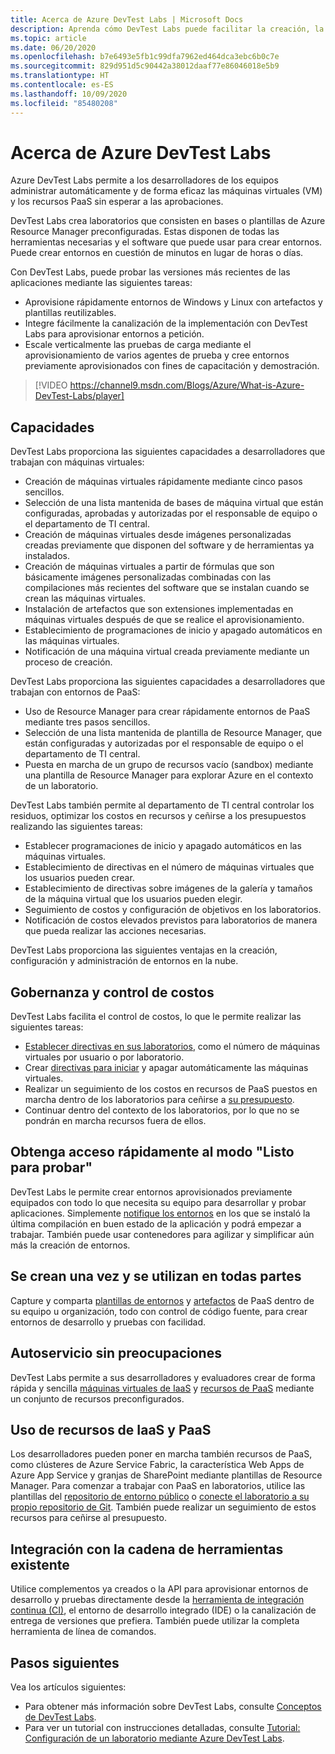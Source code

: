 ```yaml
---
title: Acerca de Azure DevTest Labs | Microsoft Docs
description: Aprenda cómo DevTest Labs puede facilitar la creación, la administración y la supervisión de máquinas virtuales de Azure
ms.topic: article
ms.date: 06/20/2020
ms.openlocfilehash: b7e6493e5fb1c99dfa7962ed464dca3ebc6b0c7e
ms.sourcegitcommit: 829d951d5c90442a38012daaf77e86046018e5b9
ms.translationtype: HT
ms.contentlocale: es-ES
ms.lasthandoff: 10/09/2020
ms.locfileid: "85480208"
---
```

# <a name="about-azure-devtest-labs"></a>Acerca de Azure DevTest Labs
Azure DevTest Labs permite a los desarrolladores de los equipos administrar automáticamente y de forma eficaz las máquinas virtuales (VM) y los recursos PaaS sin esperar a las aprobaciones.

DevTest Labs crea laboratorios que consisten en bases o plantillas de Azure Resource Manager preconfiguradas. Estas disponen de todas las herramientas necesarias y el software que puede usar para crear entornos. Puede crear entornos en cuestión de minutos en lugar de horas o días.

Con DevTest Labs, puede probar las versiones más recientes de las aplicaciones mediante las siguientes tareas:

- Aprovisione rápidamente entornos de Windows y Linux con artefactos y plantillas reutilizables.
- Integre fácilmente la canalización de la implementación con DevTest Labs para aprovisionar entornos a petición.
- Escale verticalmente las pruebas de carga mediante el aprovisionamiento de varios agentes de prueba y cree entornos previamente aprovisionados con fines de capacitación y demostración.

> [!VIDEO https://channel9.msdn.com/Blogs/Azure/What-is-Azure-DevTest-Labs/player]

## <a name="capabilities"></a>Capacidades
DevTest Labs proporciona las siguientes capacidades a desarrolladores que trabajan con máquinas virtuales:

- Creación de máquinas virtuales rápidamente mediante cinco pasos sencillos.
- Selección de una lista mantenida de bases de máquina virtual que están configuradas, aprobadas y autorizadas por el responsable de equipo o el departamento de TI central.
- Creación de máquinas virtuales desde imágenes personalizadas creadas previamente que disponen del software y de herramientas ya instalados. 
- Creación de máquinas virtuales a partir de fórmulas que son básicamente imágenes personalizadas combinadas con las compilaciones más recientes del software que se instalan cuando se crean las máquinas virtuales. 
- Instalación de artefactos que son extensiones implementadas en máquinas virtuales después de que se realice el aprovisionamiento.
- Establecimiento de programaciones de inicio y apagado automáticos en las máquinas virtuales.
- Notificación de una máquina virtual creada previamente mediante un proceso de creación.

DevTest Labs proporciona las siguientes capacidades a desarrolladores que trabajan con entornos de PaaS:

- Uso de Resource Manager para crear rápidamente entornos de PaaS mediante tres pasos sencillos.
- Selección de una lista mantenida de plantilla de Resource Manager, que están configuradas y autorizadas por el responsable de equipo o el departamento de TI central.
- Puesta en marcha de un grupo de recursos vacío (sandbox) mediante una plantilla de Resource Manager para explorar Azure en el contexto de un laboratorio.

DevTest Labs también permite al departamento de TI central controlar los residuos, optimizar los costos en recursos y ceñirse a los presupuestos realizando las siguientes tareas:  

- Establecer programaciones de inicio y apagado automáticos en las máquinas virtuales.
- Establecimiento de directivas en el número de máquinas virtuales que los usuarios pueden crear.
- Establecimiento de directivas sobre imágenes de la galería y tamaños de la máquina virtual que los usuarios pueden elegir.
- Seguimiento de costos y configuración de objetivos en los laboratorios.
- Notificación de costos elevados previstos para laboratorios de manera que pueda realizar las acciones necesarias.

DevTest Labs proporciona las siguientes ventajas en la creación, configuración y administración de entornos en la nube.

## <a name="cost-control-and-governance"></a>Gobernanza y control de costos
DevTest Labs facilita el control de costos, lo que le permite realizar las siguientes tareas:

- [Establecer directivas en sus laboratorios](devtest-lab-set-lab-policy.md), como el número de máquinas virtuales por usuario o por laboratorio. 
- Crear [directivas para iniciar](devtest-lab-set-lab-policy.md) y apagar automáticamente las máquinas virtuales.
- Realizar un seguimiento de los costos en recursos de PaaS puestos en marcha dentro de los laboratorios para ceñirse a [su presupuesto](devtest-lab-configure-cost-management.md).
- Continuar dentro del contexto de los laboratorios, por lo que no se pondrán en marcha recursos fuera de ellos.

## <a name="quickly-get-to-ready-to-test"></a>Obtenga acceso rápidamente al modo "Listo para probar"
DevTest Labs le permite crear entornos aprovisionados previamente equipados con todo lo que necesita su equipo para desarrollar y probar aplicaciones. Simplemente [notifique los entornos](devtest-lab-add-claimable-vm.md) en los que se instaló la última compilación en buen estado de la aplicación y podrá empezar a trabajar. También puede usar contenedores para agilizar y simplificar aún más la creación de entornos.

## <a name="create-once-use-everywhere"></a>Se crean una vez y se utilizan en todas partes
Capture y comparta [plantillas de entornos](devtest-lab-create-environment-from-arm.md) y [artefactos](add-artifact-repository.md) de PaaS dentro de su equipo u organización, todo con control de código fuente, para crear entornos de desarrollo y pruebas con facilidad.

## <a name="worry-free-self-service"></a>Autoservicio sin preocupaciones
DevTest Labs permite a sus desarrolladores y evaluadores crear de forma rápida y sencilla [máquinas virtuales de IaaS](devtest-lab-add-vm.md) y [recursos de PaaS](devtest-lab-create-environment-from-arm.md) mediante un conjunto de recursos preconfigurados.

## <a name="use-iaas-and-paas-resources"></a>Uso de recursos de IaaS y PaaS 
Los desarrolladores pueden poner en marcha también recursos de PaaS, como clústeres de Azure Service Fabric, la característica Web Apps de Azure App Service y granjas de SharePoint mediante plantillas de Resource Manager. Para comenzar a trabajar con PaaS en laboratorios, utilice las plantillas del [repositorio de entorno público](devtest-lab-configure-use-public-environments.md) o [conecte el laboratorio a su propio repositorio de Git](devtest-lab-create-environment-from-arm.md#configure-your-own-template-repositories). También puede realizar un seguimiento de estos recursos para ceñirse al presupuesto.

## <a name="integrate-with-your-existing-toolchain"></a>Integración con la cadena de herramientas existente
Utilice complementos ya creados o la API para aprovisionar entornos de desarrollo y pruebas directamente desde la [herramienta de integración continua (CI)](devtest-lab-integrate-ci-cd.md), el entorno de desarrollo integrado (IDE) o la canalización de entrega de versiones que prefiera. También puede utilizar la completa herramienta de línea de comandos.

## <a name="next-steps"></a>Pasos siguientes
Vea los artículos siguientes:

- Para obtener más información sobre DevTest Labs, consulte [Conceptos de DevTest Labs](devtest-lab-concepts.md).
- Para ver un tutorial con instrucciones detalladas, consulte [Tutorial: Configuración de un laboratorio mediante Azure DevTest Labs](tutorial-create-custom-lab.md).